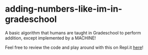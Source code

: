 # adding-numbers-like-im-in-gradeschool
A basic algorithm that humans are taught in Gradeschool to perform addition, except implemented by a MACHINE!

Feel free to review the code and play around with this on Repl.it [here](https://repl.it/repls/HumbleWelllitKeyboardmapping)!
